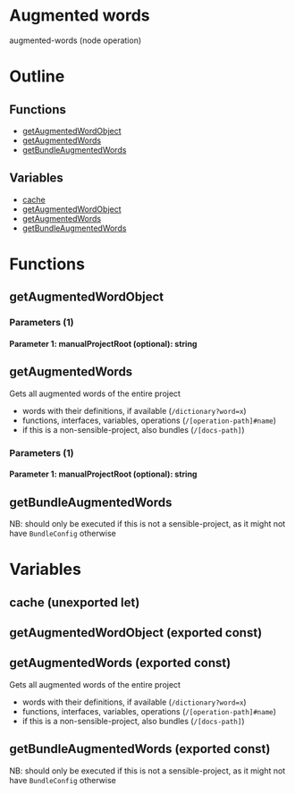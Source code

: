 # Augmented words

augmented-words (node operation)



# Outline

## Functions

- [getAugmentedWordObject](#getAugmentedWordObject)
- [getAugmentedWords](#getAugmentedWords)
- [getBundleAugmentedWords](#getBundleAugmentedWords)

## Variables

- [cache](#cache)
- [getAugmentedWordObject](#getaugmentedwordobject)
- [getAugmentedWords](#getaugmentedwords)
- [getBundleAugmentedWords](#getbundleaugmentedwords)



# Functions

## getAugmentedWordObject

### Parameters (1)

#### Parameter 1: manualProjectRoot (optional): string

## getAugmentedWords

Gets all augmented words of the entire project

- words with their definitions, if available (`/dictionary?word=x`)
- functions, interfaces, variables, operations (`/[operation-path]#name`)
- if this is a non-sensible-project, also bundles (`/[docs-path]`)




### Parameters (1)

#### Parameter 1: manualProjectRoot (optional): string

## getBundleAugmentedWords

NB: should only be executed if this is not a sensible-project, as it might not have `BundleConfig` otherwise



# Variables

## cache (unexported let)

## getAugmentedWordObject (exported const)

## getAugmentedWords (exported const)

Gets all augmented words of the entire project

- words with their definitions, if available (`/dictionary?word=x`)
- functions, interfaces, variables, operations (`/[operation-path]#name`)
- if this is a non-sensible-project, also bundles (`/[docs-path]`)


## getBundleAugmentedWords (exported const)

NB: should only be executed if this is not a sensible-project, as it might not have `BundleConfig` otherwise

